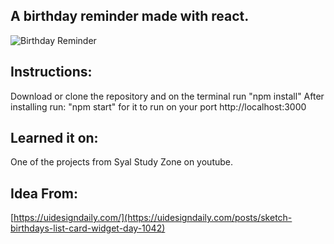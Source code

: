 ## A birthday reminder made with react. 

![Birthday Reminder](https://user-images.githubusercontent.com/68788167/204052189-3e9aeb9d-3bab-413b-9858-136013626c21.jpg)

## Instructions:
Download or clone the repository and on the terminal run 
"npm install"
After installing run:
"npm start" 
for it to run on your port
http://localhost:3000


## Learned it on:
One of the projects from Syal Study Zone on youtube.



## Idea From:

[https://uidesigndaily.com/](https://uidesigndaily.com/posts/sketch-birthdays-list-card-widget-day-1042)
